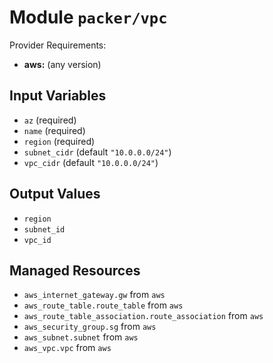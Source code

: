 
# Module `packer/vpc`

Provider Requirements:
* **aws:** (any version)

## Input Variables
* `az` (required)
* `name` (required)
* `region` (required)
* `subnet_cidr` (default `"10.0.0.0/24"`)
* `vpc_cidr` (default `"10.0.0.0/24"`)

## Output Values
* `region`
* `subnet_id`
* `vpc_id`

## Managed Resources
* `aws_internet_gateway.gw` from `aws`
* `aws_route_table.route_table` from `aws`
* `aws_route_table_association.route_association` from `aws`
* `aws_security_group.sg` from `aws`
* `aws_subnet.subnet` from `aws`
* `aws_vpc.vpc` from `aws`

